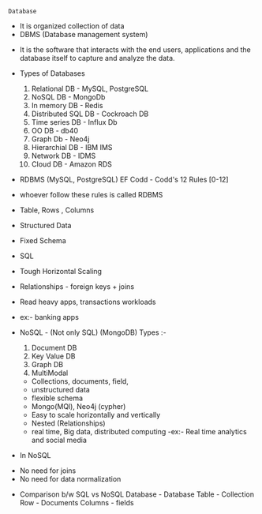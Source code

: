 `Database` 
* It is organized collection of data
* DBMS (Database management system)
 - It is the software that interacts with the end users, applications and the database itself to capture and analyze the data.

* Types of Databases
  1. Relational DB - MySQL, PostgreSQL
  2. NoSQL DB - MongoDb
  3. In memory DB - Redis
  4. Distributed SQL DB - Cockroach DB
  5. Time series DB - Influx Db
  6. OO DB - db40
  7. Graph Db - Neo4j
  8. Hierarchial DB - IBM IMS
  9. Network DB - IDMS
  10. Cloud DB - Amazon RDS

* RDBMS (MySQL, PostgreSQL)
EF Codd - Codd's 12 Rules [0-12]
 - whoever follow these rules is called RDBMS

 - Table, Rows , Columns
 - Structured Data
 - Fixed Schema
 - SQL
 - Tough Horizontal Scaling
 - Relationships - foreign keys + joins
 - Read heavy apps, transactions workloads
 - ex:- banking apps

* NoSQL - (Not only SQL) (MongoDB)
 Types :- 
  1. Document DB
  2. Key Value DB
  3. Graph DB
  4. MultiModal

  - Collections, documents, field,
  - unstructured data
  - flexible schema
  - Mongo(MQl), Neo4j (cypher)
  - Easy to scale horizontally and vertically
  - Nested (Relationships)
  - real time, Big data, distributed computing
  -ex:- Real time analytics and social media

* In NoSQL
 - No need for joins
 - No need for data normalization  

* Comparison b/w SQL vs NoSQL
           Database  -  Database
           Table     -  Collection
           Row       -  Documents
           Columns   -  fields



